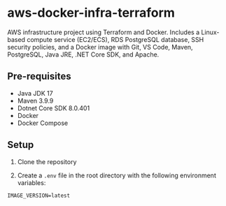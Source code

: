 # aws-docker-infra-terraform
AWS infrastructure project using Terraform and Docker. Includes a Linux-based compute service (EC2/ECS), RDS PostgreSQL database, SSH security policies, and a Docker image with Git, VS Code, Maven, PostgreSQL, Java JRE, .NET Core SDK, and Apache. 

## Pre-requisites
- Java JDK 17
- Maven 3.9.9
- Dotnet Core SDK 8.0.401
- Docker
- Docker Compose

## Setup
1. Clone the repository

2. Create a `.env` file in the root directory with the following environment variables:
```
IMAGE_VERSION=latest
```